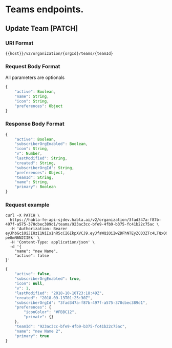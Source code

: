 # Teams endpoints.

## Update Team [PATCH]

### URI Format
 `{{host}}/v2/organization/{orgId}/teams/{teamId}`

### Request Body Format
All parameters are optionals

```javascript
{
    "active": Boolean,
    "name": String,
    "icon": String,
    "preferences": Object
}
```

### Response Body Format
```javascript
{
    "active": Boolean,
    "subscriberOrgEnabled": Boolean,
    "icon": String,
    "v": Number,
    "lastModified": String,
    "created": String,
    "subscriberOrgId": String,
    "preferences": Object,
    "teamId": String,
    "name": String,
    "primary": Boolean
}
```

### Request example

```
curl -X PATCH \
  https://habla-fe-api-sjdev.habla.ai/v2/organization/3fad347a-f87b-497f-a575-370cbec389d1/teams/923ac3cc-bfe9-4fb9-b375-fc41b22c75ac \
  -H 'Authorization: Bearer eyJhbGciOiJIUzI1NiIsInR5cCI6IkpXVCJ9.eyJfaWQiOiIwZDFhNTEyZC03ZTc4LTQxOGEtYmNhMy02NTBjMzFjNTk5ZjMiLCJlbWFpbCI6ImpvbmF0YW4uZnJhbmtAaGFibGEuaW8iLCJfc3JjIjp7InVzZXJJZCI6IjBkMWE1MTJkLTdlNzgtNDE4YS1iY2EzLTY1MGMzMWM1OTlmMyIsImFkZHJlc3MiOiI6OjEiLCJ1c2VyQWdlbnQiOiJNb3ppbGxhLzUuMCAoWDExOyBMaW51eCB4ODZfNjQ7IHJ2OjYyLjApIEdlY2tvLzIwMTAwMTAxIEZpcmVmb3gvNjIuMCJ9LCJpYXQiOjE1MzY4MDE5Mzl9.tZ6Y_bQANQpMdwwyoO9wmdDpa_nYMn-peGmN6N2IIEk' \
  -H 'Content-Type: application/json' \
  -d '{
	"name": "new Name",
	"active": false
}'
```

```javascript
{
    "active": false,
    "subscriberOrgEnabled": true,
    "icon": null,
    "v": 1,
    "lastModified": "2018-10-10T23:18:49Z",
    "created": "2018-09-13T01:25:30Z",
    "subscriberOrgId": "3fad347a-f87b-497f-a575-370cbec389d1",
    "preferences": {
        "iconColor": "#FBBC12",
        "private": {}
    },
    "teamId": "923ac3cc-bfe9-4fb9-b375-fc41b22c75ac",
    "name": "new Name 2",
    "primary": true
}
```